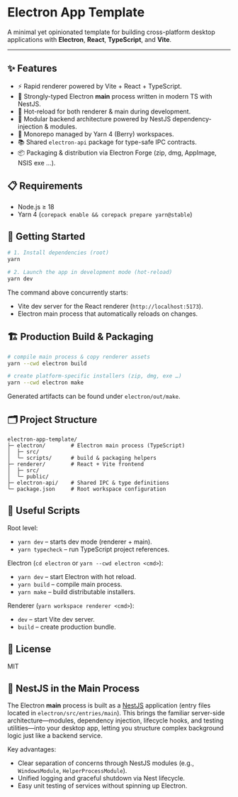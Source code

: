 # Electron App Template

A minimal yet opinionated template for building cross-platform desktop applications with **Electron**, **React**, **TypeScript**, and **Vite**.

---

## ✨ Features

- ⚡️ Rapid renderer powered by Vite + React + TypeScript.
- 🦾 Strongly-typed Electron **main** process written in modern TS with NestJS.
- 🔄 Hot-reload for both renderer & main during development.
- 💉 Modular backend architecture powered by NestJS dependency-injection & modules.
- 🧩 Monorepo managed by Yarn 4 (Berry) workspaces.
- 📚 Shared `electron-api` package for type-safe IPC contracts.
- 📦 Packaging & distribution via Electron Forge (zip, dmg, AppImage, NSIS exe …).

## 📋 Requirements

- Node.js ≥ 18
- Yarn 4 (`corepack enable && corepack prepare yarn@stable`)

## 🚀 Getting Started

```bash
# 1. Install dependencies (root)
yarn

# 2. Launch the app in development mode (hot-reload)
yarn dev
```

The command above concurrently starts:

- Vite dev server for the React renderer (`http://localhost:5173`).
- Electron main process that automatically reloads on changes.

## 🏗 Production Build & Packaging

```bash
# compile main process & copy renderer assets
yarn --cwd electron build

# create platform-specific installers (zip, dmg, exe …)
yarn --cwd electron make
```

Generated artifacts can be found under `electron/out/make`.

## 🗂 Project Structure

```text
electron-app-template/
├─ electron/        # Electron main process (TypeScript)
│  ├─ src/
│  └─ scripts/      # build & packaging helpers
├─ renderer/        # React + Vite frontend
│  ├─ src/
│  └─ public/
├─ electron-api/    # Shared IPC & type definitions
└─ package.json     # Root workspace configuration
```

## 📜 Useful Scripts

Root level:

- `yarn dev` – starts dev mode (renderer + main).
- `yarn typecheck` – run TypeScript project references.

Electron (`cd electron` or `yarn --cwd electron <cmd>`):

- `yarn dev` – start Electron with hot reload.
- `yarn build` – compile main process.
- `yarn make` – build distributable installers.

Renderer (`yarn workspace renderer <cmd>`):

- `dev` – start Vite dev server.
- `build` – create production bundle.

## 📝 License

MIT

## 🧬 NestJS in the Main Process

The Electron **main** process is built as a [NestJS](https://nestjs.com/) application (entry files located in `electron/src/entries/main`). This brings the familiar server-side architecture—modules, dependency injection, lifecycle hooks, and testing utilities—into your desktop app, letting you structure complex background logic just like a backend service.

Key advantages:

- Clear separation of concerns through NestJS modules (e.g., `WindowsModule`, `HelperProcessModule`).
- Unified logging and graceful shutdown via Nest lifecycle.
- Easy unit testing of services without spinning up Electron.
